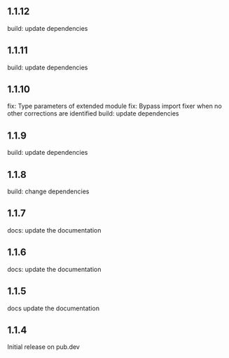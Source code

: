 ## 1.1.12

build: update dependencies

## 1.1.11

build: update dependencies

## 1.1.10

fix: Type parameters of extended module
fix: Bypass import fixer when no other corrections are identified
build: update dependencies

## 1.1.9

build: update dependencies

## 1.1.8

build: change dependencies

## 1.1.7

docs: update the documentation

## 1.1.6

docs: update the documentation

## 1.1.5

docs update the documentation

## 1.1.4

Initial release on pub.dev